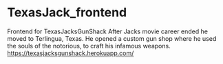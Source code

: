 # TexasJack_frontend

Frontend for TexasJacksGunShack
After Jacks movie career ended he moved to Terlingua, Texas. He opened a custom gun shop where he used the souls of the notorious, to craft his infamous weapons.
https://texasjacksgunshack.herokuapp.com/
